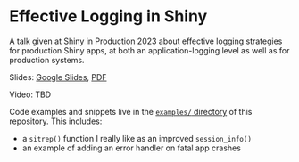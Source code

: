 # Effective Logging in Shiny

A talk given at Shiny in Production 2023 about effective logging strategies for 
production Shiny apps, at both an application-logging level as well as for production
systems.

Slides: [Google Slides](https://docs.google.com/presentation/d/1xt7rEwlkm8Uwtu1DWrrJ9n08V_V77Fxf8aKREPlVzrg/edit), [PDF]()

Video: TBD

Code examples and snippets live in the [`examples/` directory](https://github.com/tanho63/talk_shinyprod2023_logging/tree/main/examples)
of this repository. This includes:

- a `sitrep()` function I really like as an improved `session_info()`
- an example of adding an error handler on fatal app crashes

